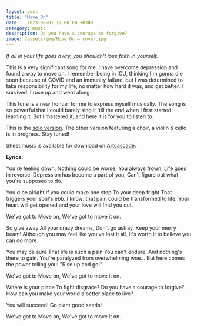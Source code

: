 ```yaml
---
layout: post
title: "Move On"
date:   2023-06-01 12:00:00 +0300
category: music
description: Do you have a courage to forgive?
image: /assets/img/Move On – cover.jpg
---
```

*If all in your life goes awry, you shouldn't lose faith in yourself.*

This is a very significant song for me. I have overcome depression and found a way to move on. I remember being in ICU, thinking I'm gonna die soon because of COVID and an immunity failure, but I was determined to take responsibility for my life, no matter how hard it was, and get better. I survived. I rose up and went along.

This tune is a new frontier for me to express myself musically. The song is so powerful that I could barely sing it 'till the end when I first started learning it. But I mastered it, and here it is for you to listen to.

This is the [solo version](https://onerpm.link/337645101317). The other version featuring a choir, a violin & cello is in progress. Stay tuned!

Sheet music is available for download on [Artcascade](https://artcascade.site/cascades/42).

**Lyrics:**

You're feeling down,
Nothing could be worse,
You always frown,
Life goes in reverse.
Depression has become a part of you,
Can't figure out what you're supposed to do.

You'd be alright
If you could make one step
To your deep fright
That triggers your soul's ebb.
I know: that pain could be transformed to life,
Your heart will get opened and your love will find you out.

We've got to
Move on,
We've got to move it on.

So give away
All your crazy dreams,
Don't go astray,
Keep your merry beam!
Although you may feel like you've lost it all,
It's worth it to believe you can do more.

You may be sure
That life is such a pain
You can't endure,
And nothing's there to gain.
You're paralyzed from overwhelming woe…
But here comes the power telling you: "Rise up and go!"

We've got to
Move on,
We've got to move it on.

Where is your place
To fight disgrace?
Do you have a courage to forgive?
How can you make your world a better place to live?

You will succeed!
Go plant good seeds!

We've got to
Move on,
We've got to move it on.